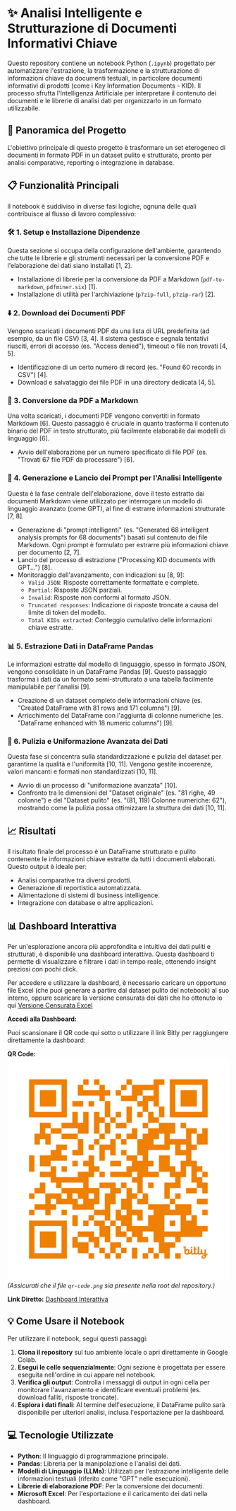 # ✨ Analisi Intelligente e Strutturazione di Documenti Informativi Chiave

Questo repository contiene un notebook Python (`.ipynb`) progettato per automatizzare l'estrazione, la trasformazione e la strutturazione di informazioni chiave da documenti testuali, in particolare documenti informativi di prodotti (come i Key Information Documents - KID). Il processo sfrutta l'Intelligenza Artificiale per interpretare il contenuto dei documenti e le librerie di analisi dati per organizzarlo in un formato utilizzabile.

## 🚀 Panoramica del Progetto

L'obiettivo principale di questo progetto è trasformare un set eterogeneo di documenti in formato PDF in un dataset pulito e strutturato, pronto per analisi comparative, reporting o integrazione in database.

## 📋 Funzionalità Principali

Il notebook è suddiviso in diverse fasi logiche, ognuna delle quali contribuisce al flusso di lavoro complessivo:

### 🛠️ 1. Setup e Installazione Dipendenze
Questa sezione si occupa della configurazione dell'ambiente, garantendo che tutte le librerie e gli strumenti necessari per la conversione PDF e l'elaborazione dei dati siano installati [1, 2].
*   Installazione di librerie per la conversione da PDF a Markdown (`pdf-to-markdown`, `pdfminer.six`) [1].
*   Installazione di utilità per l'archiviazione (`p7zip-full`, `p7zip-rar`) [2].

### ⬇️ 2. Download dei Documenti PDF
Vengono scaricati i documenti PDF da una lista di URL predefinita (ad esempio, da un file CSV) [3, 4]. Il sistema gestisce e segnala tentativi riusciti, errori di accesso (es. "Access denied"), timeout o file non trovati [4, 5].
*   Identificazione di un certo numero di record (es. "Found 60 records in CSV") [4].
*   Download e salvataggio dei file PDF in una directory dedicata [4, 5].

### 📝 3. Conversione da PDF a Markdown
Una volta scaricati, i documenti PDF vengono convertiti in formato Markdown [6]. Questo passaggio è cruciale in quanto trasforma il contenuto binario del PDF in testo strutturato, più facilmente elaborabile dai modelli di linguaggio [6].
*   Avvio dell'elaborazione per un numero specificato di file PDF (es. "Trovati 67 file PDF da processare") [6].

### 🧠 4. Generazione e Lancio dei Prompt per l'Analisi Intelligente
Questa è la fase centrale dell'elaborazione, dove il testo estratto dai documenti Markdown viene utilizzato per interrogare un modello di linguaggio avanzato (come GPT), al fine di estrarre informazioni strutturate [7, 8].
*   Generazione di "prompt intelligenti" (es. "Generated 68 intelligent analysis prompts for 68 documents") basati sul contenuto dei file Markdown. Ogni prompt è formulato per estrarre più informazioni chiave per documento [2, 7].
*   Lancio del processo di estrazione ("Processing KID documents with GPT...") [8].
*   Monitoraggio dell'avanzamento, con indicazioni su [8, 9]:
    *   `Valid JSON`: Risposte correttamente formattate e complete.
    *   `Partial`: Risposte JSON parziali.
    *   `Invalid`: Risposte non conformi al formato JSON.
    *   `Truncated responses`: Indicazione di risposte troncate a causa del limite di token del modello.
    *   `Total KIDs extracted`: Conteggio cumulativo delle informazioni chiave estratte.

### 📊 5. Estrazione Dati in DataFrame Pandas
Le informazioni estratte dal modello di linguaggio, spesso in formato JSON, vengono consolidate in un DataFrame Pandas [9]. Questo passaggio trasforma i dati da un formato semi-strutturato a una tabella facilmente manipulabile per l'analisi [9].
*   Creazione di un dataset completo delle informazioni chiave (es. "Created DataFrame with 81 rows and 171 columns") [9].
*   Arricchimento del DataFrame con l'aggiunta di colonne numeriche (es. "DataFrame enhanced with 18 numeric columns") [9].

### 🧹 6. Pulizia e Uniformazione Avanzata dei Dati
Questa fase si concentra sulla standardizzazione e pulizia del dataset per garantirne la qualità e l'uniformità [10, 11]. Vengono gestite incoerenze, valori mancanti e formati non standardizzati [10, 11].
*   Avvio di un processo di "uniformazione avanzata" [10].
*   Confronto tra le dimensioni del "Dataset originale" (es. "81 righe, 49 colonne") e del "Dataset pulito" (es. "(81, 119) Colonne numeriche: 62"), mostrando come la pulizia possa ottimizzare la struttura dei dati [10, 11].

## 📈 Risultati

Il risultato finale del processo è un DataFrame strutturato e pulito contenente le informazioni chiave estratte da tutti i documenti elaborati. Questo output è ideale per:
*   Analisi comparative tra diversi prodotti.
*   Generazione di reportistica automatizzata.
*   Alimentazione di sistemi di business intelligence.
*   Integrazione con database o altre applicazioni.

## 📊 Dashboard Interattiva

Per un'esplorazione ancora più approfondita e intuitiva dei dati puliti e strutturati, è disponibile una dashboard interattiva. Questa dashboard ti permette di visualizzare e filtrare i dati in tempo reale, ottenendo insight preziosi con pochi click.

Per accedere e utilizzare la dashboard, è necessario caricare un opportuno file Excel (che puoi generare a partire dal dataset pulito del notebook) al suo interno, oppure scaricare la versione censurata dei dati che ho ottenuto io qui [Versione Censurata Excel](https://bit.ly/KID_dash)

**Accedi alla Dashboard:**

Puoi scansionare il QR code qui sotto o utilizzare il link Bitly per raggiungere direttamente la dashboard:

**QR Code:**
![QR Code della Dashboard](qr-code.png)
*(Assicurati che il file `qr-code.png` sia presente nella root del repository.)*

**Link Diretto:**
[Dashboard Interattiva](https://bit.ly/KID_dash)


## 💡 Come Usare il Notebook

Per utilizzare il notebook, segui questi passaggi:
1.  **Clona il repository** sul tuo ambiente locale o apri direttamente in Google Colab.
2.  **Esegui le celle sequenzialmente**: Ogni sezione è progettata per essere eseguita nell'ordine in cui appare nel notebook.
3.  **Verifica gli output**: Controlla i messaggi di output in ogni cella per monitorare l'avanzamento e identificare eventuali problemi (es. download falliti, risposte troncate).
4.  **Esplora i dati finali**: Al termine dell'esecuzione, il DataFrame pulito sarà disponibile per ulteriori analisi, inclusa l'esportazione per la dashboard.

## 💻 Tecnologie Utilizzate

*   **Python**: Il linguaggio di programmazione principale.
*   **Pandas**: Libreria per la manipolazione e l'analisi dei dati.
*   **Modelli di Linguaggio (LLMs)**: Utilizzati per l'estrazione intelligente delle informazioni testuali (riferito come "GPT" nelle esecuzioni).
*   **Librerie di elaborazione PDF**: Per la conversione dei documenti.
*   **Microsoft Excel**: Per l'esportazione e il caricamento dei dati nella dashboard.
